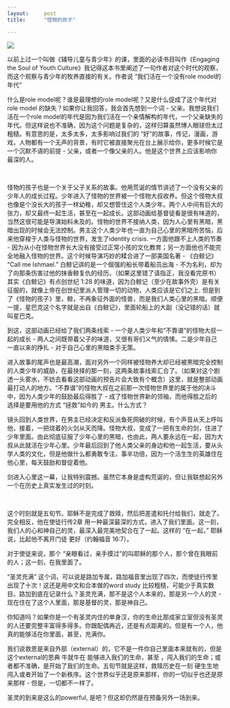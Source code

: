 ```yaml
---
layout:     post
title:      "怪物的孩子"

---
```


<p>
<img src="https://imglf3.lf127.net/img/Ym5mTGREby9xcC9XS1ZTLzRtcC9USTIvdDRURUFzV2Zya2lhL0hGdkp4aDJDYlJ4RGNQeWZnPT0.jpg?=imageView&amp;thumbnail=500x0&amp;quality=96&amp;stripmeta=0&amp;type=jpg%7Cwatermark&amp;type=2" smallsrc="https://imglf3.lf127.net/img/Ym5mTGREby9xcC9XS1ZTLzRtcC9USTIvdDRURUFzV2Zya2lhL0hGdkp4aDJDYlJ4RGNQeWZnPT0.jpg?=imageView&amp;thumbnail=164x164&amp;quality=96&amp;stripmeta=0&amp;type=jpg%7Cwatermark&amp;type=2" />
</p>

<p>
以前上过一个叫做《辅导儿童与青少年》的课，里面的必读书目叫作《Engaging the Soul of Youth Culture》我记得这本书里阐述了一句作者对这个时代的观察，而这个观察与青少年的牧养直接的有关。作者说 “我们活在一个没有role model的年代”
</p>
<p>
什么是role model呢？谁是最理想的role model呢？又是什么促成了这个年代对role model 的缺失？如果你让我回答，我会首先想到一个词 - 父亲。我想说我们活在一个role model的年代是因为我们活在一个亲情解构的年代，一个父亲缺失的年代。但这样说也不准确，因为这个问题是复杂的，这样归算虽然博人眼球但太过粗糙。有意思的是，太多太多，太多影响过我们的 “好”的故事，传记，漫画，游戏，人物都有一个无声的背景，有时它被直接聚光在台上展示给你，更多时候它是一个沉默不语的前提 - 父亲，或者一个像父亲的人。他是这个世界上应该影响你最深的人。
</p>
<p>
<br />
</p>
<p>
怪物的孩子也是一个关于父子关系的故事。他用荒诞的情节讲述了一个没有父亲的少年人的成长过程。少年进入了怪物的世界被一个怪物大叔收养。但这个怪物大叔也像是个没长大的孩子一样幼稚，却又想管住这个人类少年。两个人中间有巨大的张力，却又最终一起生活，甚至在一起成长。这部动画给基督徒看是很有味道的，当然这很可能是导演始料未及的。怪物的世界不接纳人类，因为人心里有黑暗，黑暗出现的时候会无法控制。男主这个人类少年也一直为自己心里的黑暗所苦恼，后来他穿梭于人类与怪物的世界，发生了identity crisis. 一方面他跟不上人类的节奏 - 因为从小在怪物世界长大没有接受过正常小孩的文化教育；另一方面他也不能完全地融入怪物的世界。这个时候导演巧妙的糅合进了一部美国名著 - 《白鲸记》 “Call me Ishmael.” 白鲸记讲的是一个倔强的船长带着船员出海 - 不为名利，却为了向那条伤害过他的抹香鲸复仇的经历。（如果这里错了请指正，我没看完原书）  其实《白鲸记》有点创世纪 1:28 的味道，因为白鲸记（至少在故事外壳）是有关征服的，就像上帝在创世纪里派人管理一切的动物，人类应该是它们之上. 但是到了《怪物的孩子》里，鲸，不再象征外面的怪兽，而是我们人类心里的黑暗。顺便一提，星巴克这个名字就是出自《白鲸记》，里面轮船上的大副（没记错的话）就叫星巴克。
</p>
<p>
到这，这部动画已经给了我们两条线索 - 一个是人类少年和“不靠谱”的怪物大叔一起的成长 - 两人之间既带着父子的味道，又很有哥们义气的情愫。二是少年自己一直以来的挣扎 - 对于自己心里的黑暗束手无策。
</p>
<p>
进入故事的尾声也是最高潮，面对另外一个同样被怪物养大却已经被黑暗完全控制的人类少年的威胁，在最抉择的那一刻，这两条故事线索汇合了。（如果对这个剧透一头雾水，不妨去看看这部动画的预告片会大致有个概念）这里，就是整部动画最打动人的地方。“不靠谱”的怪物大叔在之前那一次怪物世界里的属于他的决斗中，因为人类少年的鼓励最后得胜了 - 成了怪物世界新的领袖，而他得胜之后的选择是要用他的方式 “拯救”如今的 男主。什么方式？
</p>
<p>
镜头回到人类世界，在男主已经决定和反派鱼死网破的时候，有个声音从天上呼叫他，接着，一把烧着的火剑从天而降。怪物大叔，变成了一把有生命的剑，住进了少年里面。由此彻底征服了少年心里的黑暗，也由此，两人要永远在一起，因为大叔从此就活在少年心里。少年最后回到了他人类父亲的身边和他一起生活，要从头学人类的文化，但是他做什么都勇敢专注，事半功倍，因为一个活生生的英雄住在他心里，每天鼓励和督促着他。
</p>
<p>
剑进入心里这一幕，让我特别震撼。虽然它本身是虚构荒诞的，但让我联想起另外一个在历史上真实发生过的时刻。
</p>
<p>
<br />
</p>


<p>
这个时刻就是五旬节。耶稣不是完成了救赎，然后把差遣和托付给我们，就走了。完全相反，他在使徒行传2章  用一种最深最深的方式，进入了我们里面。这一刻，我们人的心和神自己的灵，最深入最完美地契合在了一起。这样的 “在一起，” 耶稣说，比起他不离开门徒  更好（约翰福音 16:7）。
</p>
<p>
对于使徒来说，那个 “亲眼看过，亲手摸过”的叫耶稣的那个人，那个曾在我眼前的人；这一刻，在我里面了。
</p>
<p>
“圣灵充满” 这个词，可以说是路加专属，路加福音里出现了四次，而使徒行传里出现了十次！这还是用中文和合本做的word study 比较粗糙，可能少于真实数目。路加到底在记录什么？圣灵充满，那不是这个人本来的，那是另一个人的灵 - 现在住在了这个人里面，那是基督的灵，那是神自己。
</p>
<p>
你知道吗？如果你是一个有圣灵内住的单身汉，你的生命比那成家立室但没有圣灵的人还要完整丰富得多得多。你跟配偶再近，还是有点距离的。但是有一个人，他真的能够活在你里面，甚至，充满你。
</p>
<p>
我们说救恩是来自外部（external）的，它不是一件你自己里面本来就有的，但是这个external的恩典 牛就牛在 能够进入我们的生命，甚至 ，闯入我们的生命；或者都不准确，是开始了我们的生命。五旬节就是这样，救赎历史在一刻 硬生生地 闯入或者开始了一个新秩序。这个世界似乎还是原来那样，你的一切似乎也还是原来那样 - 但是，一切都不一样了。
</p>
<p>
圣灵的到来是这么的powerful, 是吧？但这却仍然是在预备另外一场到来。
</p>
